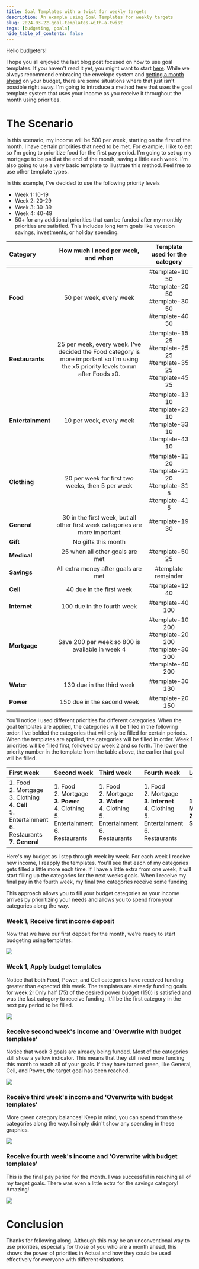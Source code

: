 ```yaml
---
title: Goal Templates with a twist for weekly targets
description: An example using Goal Templates for weekly targets
slug: 2024-03-22-goal-templates-with-a-twist
tags: [budgeting, goals]
hide_table_of_contents: false
---
```


Hello budgeters!

I hope you all enjoyed the last blog post focused on how to use goal templates.  If you haven't read it yet, you might want to start [here](/blog/2023-12-15-automate.md).  While we always recommend embracing the envelope system and [getting a month ahead](/blog/2023-12-15-automate.md#month-ahead) on your budget, there are some situations where that just isn't possible right away.  I'm going to introduce a method here that uses the goal template system that uses your income as you receive it throughout the month using priorities.

<!--truncate-->
# The Scenario

In this scenario, my income will be 500 per week, starting on the first of the month.  I have certain priorities that need to be met. For example, I like to eat so I'm going to prioritize food for the first pay period.  I'm going to set up my mortgage to be paid at the end of the month, saving a little each week.  I'm also going to use a very basic template to illustrate this method.  Feel free to use other template types.

In this example, I've decided to use the following priority levels 
- Week 1: 10-19
- Week 2: 20-29 
- Week 3: 30-39 
- Week 4: 40-49 
- 50+ for any additional priorities that can be funded after my monthly priorities are satisfied.  This includes long term goals like vacation savings, investments, or holiday spending.

|Category|How much I need per week, and when|Template used for the category|
|:---|:---:|:---:|
|**Food**|50 per week, every week|#template-10 50<br/> #template-20 50<br/> #template-30 50<br/> #template-40 50|
|**Restaurants**|25 per week, every week.  I've decided the Food category is more important so I'm using the x5 priority levels to run after Foods x0.|#template-15 25<br/>#template-25 25<br/>#template-35 25<br/>#template-45 25|
|**Entertainment**|10 per week, every week|#template-13 10<br/>#template-23 10<br/>#template-33 10<br/>#template-43 10|
|**Clothing**|20 per week for first two weeks, then 5 per week|#template-11 20<br/>#template-21 20<br/>#template-31 5<br/>#template-41 5|
|**General**|30 in the first week, but all other first week categories are more important|#template-19 30|
|**Gift**|No gifts this month||
|**Medical**|25 when all other goals are met|#template-50 25|
|**Savings**|All extra money after goals are met|#template remainder|
|**Cell**|40 due in the first week|#template-12 40|
|**Internet**|100 due in the fourth week|#template-40 100|
|**Mortgage**|Save 200 per week so 800 is available in week 4|#template-10 200<br/>#template-20 200<br/>#template-30 200<br/>#template-40 200|
|**Water**|130 due in the third week|#template-30 130|
|**Power**|150 due in the second week|#template-20 150|

You'll notice I used different priorities for different categories.  When the goal templates are applied, the categories will be filled in the following order.  I've bolded the categories that will only be filled for certain periods.  When the templates are applied, the categories will be filled in order.  Week 1 priorities will be filled first, followed by week 2 and so forth.  The lower the priority number in the template from the table above, the earlier that goal will be filled.

|First week|Second week|Third week|Fourth week|Leftovers|
|:---|:---|:---|:---|:---|
|1. Food<br/>2. Mortgage<br/>3. Clothing<br/>**4. Cell**<br/>5. Entertainment<br/>6. Restaurants<br/>**7. General**<br/>|1. Food<br/>2. Mortgage<br/>**3. Power**<br/>4. Clothing<br/>5. Entertainment<br/>6. Restaurants<br/>|1. Food<br/>2. Mortgage<br/>**3. Water**<br/>4. Clothing<br/>5. Entertainment<br/>6. Restaurants<br/>|1. Food<br/>2. Mortgage<br/>**3. Internet**<br/>4. Clothing<br/>5. Entertainment<br/>6. Restaurants|**1. Medical**<br/>**2. Savings**|

Here's my budget as I step through week by week.  For each week I receive new income, I reapply the templates.  You'll see that each of my categories gets filled a little more each time.  If I have a little extra from one week, it will start filling up the categories for the next weeks goals.  When I receive my final pay in the fourth week, my final two categories receive some funding.

This approach allows you to fill your budget categories as your income arrives by prioritizing your needs and allows you to spend from your categories along the way.  

### Week 1, Receive first income deposit
Now that we have our first deposit for the month, we're ready to start budgeting using templates.

![](/static/img/blog/twist-1.png)

### Week 1, Apply budget templates
Notice that both Food, Power, and Cell categories have received funding greater than expected this week.  The templates are already funding goals for week 2!  Only half (75) of the desired power budget (150) is satisfied and was the last category to receive funding.  It'll be the first category in the next pay period to be filled.

![](/static/img/blog/twist-2.png)

### Receive second week's income and 'Overwrite with budget templates'
Notice that week 3 goals are already being funded.  Most of the categories still show a yellow indicator.  This means that they still need more funding this month to reach all of your goals.  If they have turned green, like General, Cell, and Power, the target goal has been reached.

![](/static/img/blog/twist-3.png)

### Receive third week's income and 'Overwrite with budget templates'
More green category balances! Keep in mind, you can spend from these categories along the way.  I simply didn't show any spending in these graphics.

![](/static/img/blog/twist-4.png)

### Receive fourth week's income and 'Overwrite with budget templates'
This is the final pay period for the month.  I was successful in reaching all of my target goals.  There was even a little extra for the savings category!  Amazing!

![](/static/img/blog/twist-5.png)

# Conclusion

Thanks for following along.  Although this may be an unconventional way to use priorities, especially for those of you who are a month ahead, this shows the power of priorities in Actual and how they could be used effectively for everyone with different situations.
